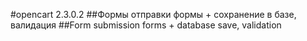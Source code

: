 #opencart  2.3.0.2
##Формы отправки формы + сохранение в базе, валидация 
##Form submission forms + database save, validation

